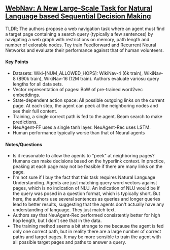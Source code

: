 ## [WebNav: A New Large-Scale Task for Natural Language based Sequential Decision Making](http://arxiv.org/abs/1602.02261)

TLDR; The authors propose a web navigation task where an agent must find a target page containing a search query (typically a few sentences) by navigating a web graph with restrictions on memory, path length and number of exlorable nodes. Tey train Feedforward and Recurrent Neural Networks and evaluate their performance against that of human volunteers.


#### Key Points


- Datasets: Wiki-[NUM_ALLOWED_HOPS]: WikiNav-4 (6k train), WikiNav-8 (890k train), WikiNav-16 (12M train). Authors evaluate variosu query lengths for all data sets.
- Vector representation of pages: BoW of pre-trained word2vec embeddings. 
- State-dependent action space: All possible outgoing links on the current page. At each step, the agent can peek at the neighboring nodes and see their full content.
- Training, a single correct path is fed to the agent. Beam search to make predictions.
- NeuAgent-FF uses a single tanh layer. NeuAgent-Rec uses LSTM.
- Human performance typically worse than that of Neural agents


#### Notes/Questions

- Is it reasonable to allow the agents to "peek" at neighboring pages? Humans can make decisions based on the hyperlink context. In practice, peaking at each page may not be feasible if there are many links on the page.
- I'm not sure if I buy the fact that this task requires Natural Language Understanding. Agents are just matching query word vectors against pages, which is no indication of NLU. An indication of NLU would be if the query was posed in a question format, which is typically short. But here, the authors use several sentences as queries and longer queries lead to better results, suggesting that the agents don't actually have any understanding of language. They just match text.
- Authors say that NeuAgent-Rec performed consistently better for high hop length, but I don't see that in the data.
- The training method seems a bit strange to me because the agent is fed only one correct path, but in reality there are a large number of correct paths and target pages. It may be more sensible to train the agent with all possible target pages and paths to answer a query.
